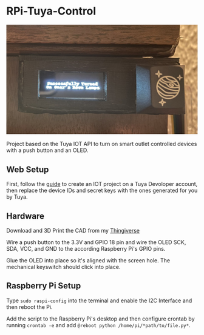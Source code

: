# RPi-Tuya-Control

![Device](./device.png)

Project based on the Tuya IOT API to turn on smart outlet controlled devices with a push button and an OLED.

## Web Setup

First, follow the [guide](https://developer.tuya.com/en/demo/python-iot-development-practice) to create an IOT project on a Tuya Devoloper account, then replace the device IDs and secret keys with the ones generated for you by Tuya.

## Hardware

Download and 3D Print the CAD from my [Thingiverse](https://www.thingiverse.com/theengineermachine/designs)

Wire a push button to the 3.3V and GPIO 18 pin and wire the OLED SCK, SDA, VCC, and GND to the according Raspberry Pi's GPIO pins.

Glue the OLED into place so it's aligned with the screen hole. The mechanical keyswitch should click into place.

## Raspberry Pi Setup

Type `sudo raspi-config` into the terminal and enable the I2C Interface and then reboot the Pi.

Add the script to the Raspberry Pi's desktop and then configure crontab by running `crontab -e` and add
`@reboot python /home/pi/*path/to/file.py*`.
